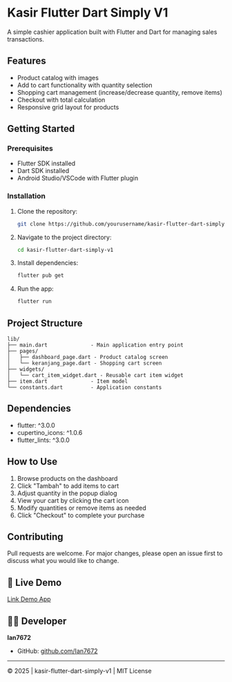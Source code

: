 # Kasir Flutter Dart Simply V1

A simple cashier application built with Flutter and Dart for managing sales transactions.

## Features

- Product catalog with images
- Add to cart functionality with quantity selection
- Shopping cart management (increase/decrease quantity, remove items)
- Checkout with total calculation
- Responsive grid layout for products

## Getting Started

### Prerequisites

- Flutter SDK installed
- Dart SDK installed
- Android Studio/VSCode with Flutter plugin

### Installation

1. Clone the repository:
   ```bash
   git clone https://github.com/yourusername/kasir-flutter-dart-simply-v1.git
   ```

2. Navigate to the project directory:
   ```bash
   cd kasir-flutter-dart-simply-v1
   ```

3. Install dependencies:
   ```bash
   flutter pub get
   ```

4. Run the app:
   ```bash
   flutter run
   ```

## Project Structure

```
lib/
├── main.dart              - Main application entry point
├── pages/
│   ├── dashboard_page.dart - Product catalog screen
│   └── keranjang_page.dart - Shopping cart screen
├── widgets/
│   └── cart_item_widget.dart - Reusable cart item widget
├── item.dart              - Item model
└── constants.dart         - Application constants
```

## Dependencies

- flutter: ^3.0.0
- cupertino_icons: ^1.0.6
- flutter_lints: ^3.0.0

## How to Use

1. Browse products on the dashboard
2. Click "Tambah" to add items to cart
3. Adjust quantity in the popup dialog
4. View your cart by clicking the cart icon
5. Modify quantities or remove items as needed
6. Click "Checkout" to complete your purchase

## Contributing

Pull requests are welcome. For major changes, please open an issue first to discuss what you would like to change.

## 📲 Live Demo  
[Link Demo App](https://github.com/user-attachments/assets/a4e1c1a1-d2ae-4e5b-8fc7-32c5c2780cd3)

## 👨‍💻 Developer  
**Ian7672**  
- GitHub: [github.com/Ian7672](https://github.com/Ian7672)  

---  
© 2025 | kasir-flutter-dart-simply-v1 | MIT License  

